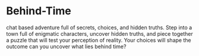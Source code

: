 # Behind-Time
chat based adventure full of secrets, choices, and hidden truths. 
Step into a town full of enigmatic characters, uncover hidden truths, and piece together a puzzle that will test your perception of reality. 
Your choices will shape the outcome can you uncover what lies behind time?
